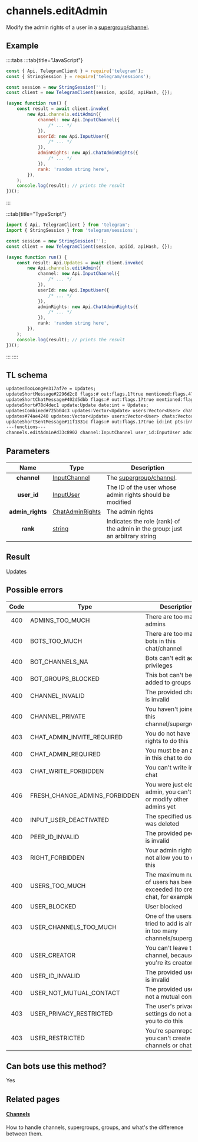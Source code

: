 # channels.editAdmin

Modify the admin rights of a user in a [supergroup/channel](https://core.telegram.org/api/channel).

## Example

::::tabs
:::tab{title="JavaScript"}

```js
const { Api, TelegramClient } = require('telegram');
const { StringSession } = require('telegram/sessions');

const session = new StringSession('');
const client = new TelegramClient(session, apiId, apiHash, {});

(async function run() {
    const result = await client.invoke(
        new Api.channels.editAdmin({
            channel: new Api.InputChannel({
                /* ... */
            }),
            userId: new Api.InputUser({
                /* ... */
            }),
            adminRights: new Api.ChatAdminRights({
                /* ... */
            }),
            rank: 'random string here',
        }),
    );
    console.log(result); // prints the result
})();
```

:::

:::tab{title="TypeScript"}

```ts
import { Api, TelegramClient } from 'telegram';
import { StringSession } from 'telegram/sessions';

const session = new StringSession('');
const client = new TelegramClient(session, apiId, apiHash, {});

(async function run() {
    const result: Api.Updates = await client.invoke(
        new Api.channels.editAdmin({
            channel: new Api.InputChannel({
                /* ... */
            }),
            userId: new Api.InputUser({
                /* ... */
            }),
            adminRights: new Api.ChatAdminRights({
                /* ... */
            }),
            rank: 'random string here',
        }),
    );
    console.log(result); // prints the result
})();
```

:::
::::

## TL schema

```txt
updatesTooLong#e317af7e = Updates;
updateShortMessage#2296d2c8 flags:# out:flags.1?true mentioned:flags.4?true media_unread:flags.5?true silent:flags.13?true id:int user_id:int message:string pts:int pts_count:int date:int fwd_from:flags.2?MessageFwdHeader via_bot_id:flags.11?int reply_to:flags.3?MessageReplyHeader entities:flags.7?Vector<MessageEntity> = Updates;
updateShortChatMessage#402d5dbb flags:# out:flags.1?true mentioned:flags.4?true media_unread:flags.5?true silent:flags.13?true id:int from_id:int chat_id:int message:string pts:int pts_count:int date:int fwd_from:flags.2?MessageFwdHeader via_bot_id:flags.11?int reply_to:flags.3?MessageReplyHeader entities:flags.7?Vector<MessageEntity> = Updates;
updateShort#78d4dec1 update:Update date:int = Updates;
updatesCombined#725b04c3 updates:Vector<Update> users:Vector<User> chats:Vector<Chat> date:int seq_start:int seq:int = Updates;
updates#74ae4240 updates:Vector<Update> users:Vector<User> chats:Vector<Chat> date:int seq:int = Updates;
updateShortSentMessage#11f1331c flags:# out:flags.1?true id:int pts:int pts_count:int date:int media:flags.9?MessageMedia entities:flags.7?Vector<MessageEntity> = Updates;
---functions---
channels.editAdmin#d33c8902 channel:InputChannel user_id:InputUser admin_rights:ChatAdminRights rank:string = Updates;
```

## Parameters

|       Name       | Type                                                              | Description                                                                   |
| :--------------: | ----------------------------------------------------------------- | ----------------------------------------------------------------------------- |
|   **channel**    | [InputChannel](https://core.telegram.org/type/InputChannel)       | The [supergroup/channel](https://core.telegram.org/api/channel).              |
|   **user_id**    | [InputUser](https://core.telegram.org/type/InputUser)             | The ID of the user whose admin rights should be modified                      |
| **admin_rights** | [ChatAdminRights](https://core.telegram.org/type/ChatAdminRights) | The admin rights                                                              |
|     **rank**     | [string](https://core.telegram.org/type/string)                   | Indicates the role (rank) of the admin in the group: just an arbitrary string |

## Result

[Updates](https://core.telegram.org/type/Updates)

## Possible errors

| Code | Type                          | Description                                                                   |
| :--: | ----------------------------- | ----------------------------------------------------------------------------- |
| 400  | ADMINS_TOO_MUCH               | There are too many admins                                                     |
| 400  | BOTS_TOO_MUCH                 | There are too many bots in this chat/channel                                  |
| 400  | BOT_CHANNELS_NA               | Bots can't edit admin privileges                                              |
| 400  | BOT_GROUPS_BLOCKED            | This bot can't be added to groups                                             |
| 400  | CHANNEL_INVALID               | The provided channel is invalid                                               |
| 400  | CHANNEL_PRIVATE               | You haven't joined this channel/supergroup                                    |
| 403  | CHAT_ADMIN_INVITE_REQUIRED    | You do not have the rights to do this                                         |
| 400  | CHAT_ADMIN_REQUIRED           | You must be an admin in this chat to do this                                  |
| 403  | CHAT_WRITE_FORBIDDEN          | You can't write in this chat                                                  |
| 406  | FRESH_CHANGE_ADMINS_FORBIDDEN | You were just elected admin, you can't add or modify other admins yet         |
| 400  | INPUT_USER_DEACTIVATED        | The specified user was deleted                                                |
| 400  | PEER_ID_INVALID               | The provided peer id is invalid                                               |
| 403  | RIGHT_FORBIDDEN               | Your admin rights do not allow you to do this                                 |
| 400  | USERS_TOO_MUCH                | The maximum number of users has been exceeded (to create a chat, for example) |
| 400  | USER_BLOCKED                  | User blocked                                                                  |
| 403  | USER_CHANNELS_TOO_MUCH        | One of the users you tried to add is already in too many channels/supergroups |
| 400  | USER_CREATOR                  | You can't leave this channel, because you're its creator                      |
| 400  | USER_ID_INVALID               | The provided user ID is invalid                                               |
| 400  | USER_NOT_MUTUAL_CONTACT       | The provided user is not a mutual contact                                     |
| 403  | USER_PRIVACY_RESTRICTED       | The user's privacy settings do not allow you to do this                       |
| 403  | USER_RESTRICTED               | You're spamreported, you can't create channels or chats.                      |

## Can bots use this method?

Yes

## Related pages

#### [Channels](https://core.telegram.org/api/channel)

How to handle channels, supergroups, groups, and what's the difference between them.
